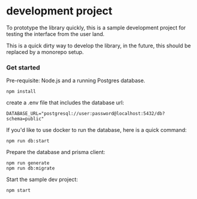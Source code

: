# development project

To prototype the library quickly, this is a sample development project for testing the interface from the user land.

This is a quick dirty way to develop the library, in the future, this should be replaced by a monorepo setup.

### Get started

Pre-requisite: Node.js and a running Postgres database.

```
npm install
```

create a .env file that includes the database url:

```
DATABASE_URL="postgresql://user:password@localhost:5432/db?schema=public"
```

If you'd like to use docker to run the database, here is a quick command:

```
npm run db:start
```

Prepare the database and prisma client:

```
npm run generate
npm run db:migrate
```

Start the sample dev project:

```
npm start
```
